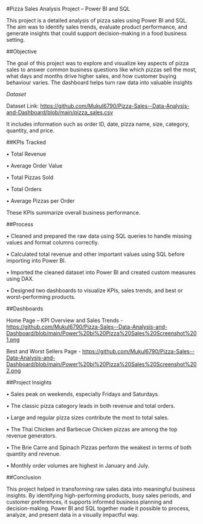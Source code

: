 #Pizza Sales Analysis Project – Power BI and SQL

This project is a detailed analysis of pizza sales using Power BI and SQL. The aim was to identify sales trends, evaluate product performance, and generate insights that could support decision-making in a food business setting.

##Objective

The goal of this project was to explore and visualize key aspects of pizza sales to answer common business questions like which pizzas sell the most, what days and months drive higher sales, and how customer buying behaviour varies. The dashboard helps turn raw data into valuable insights

*Dataset*

Dataset Link: https://github.com/Mukul6790/Pizza-Sales--Data-Analysis-and-Dashboard/blob/main/pizza_sales.csv

It includes information such as order ID, date, pizza name, size, category, quantity, and price.

##KPIs Tracked

•	Total Revenue

•	Average Order Value

•	Total Pizzas Sold

•	Total Orders

•	Average Pizzas per Order

These KPIs summarize overall business performance.

##Process

•	Cleaned and prepared the raw data using SQL queries to handle missing values and format columns correctly.

•	Calculated total revenue and other important values using SQL before importing into Power BI.

•	Imported the cleaned dataset into Power BI and created custom measures using DAX.

•	Designed two dashboards to visualize KPIs, sales trends, and best or worst-performing products.

##Dashboards

Home Page – KPI Overview and Sales Trends - https://github.com/Mukul6790/Pizza-Sales--Data-Analysis-and-Dashboard/blob/main/Power%20bi%20Pizza%20Sales%20Screenshot%201.png
 
Best and Worst Sellers Page - https://github.com/Mukul6790/Pizza-Sales--Data-Analysis-and-Dashboard/blob/main/Power%20bi%20Pizza%20Sales%20Screenshot%202.png
 
##Project Insights

•	Sales peak on weekends, especially Fridays and Saturdays.

•	The classic pizza category leads in both revenue and total orders.

•	Large and regular pizza sizes contribute the most to total sales.

•	The Thai Chicken and Barbecue Chicken pizzas are among the top revenue generators.

•	The Brie Carre and Spinach Pizzas perform the weakest in terms of both quantity and revenue.

•	Monthly order volumes are highest in January and July.

##Conclusion

This project helped in transforming raw sales data into meaningful business insights. By identifying high-performing products, busy sales periods, and customer preferences, it supports informed business planning and decision-making. Power BI and SQL together made it possible to process, analyze, and present data in a visually impactful way.


